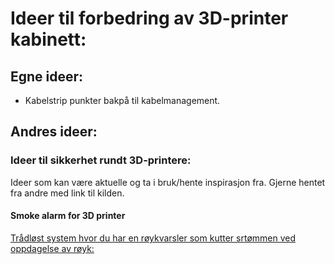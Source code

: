 # Ideer til forbedring av 3D-printer kabinett:

## Egne ideer:

- Kabelstrip punkter bakpå til kabelmanagement.

## Andres ideer:

### Ideer til sikkerhet rundt 3D-printere:

Ideer som kan være aktuelle og ta i bruk/hente inspirasjon fra. Gjerne hentet fra andre med link til kilden.

#### Smoke alarm for 3D printer

[Trådløst system hvor du har en røykvarsler som kutter srtømmen ved oppdagelse av røyk:](https://www.tindie.com/products/niujl123/smoke-alarm-for-3d-printer/) 
